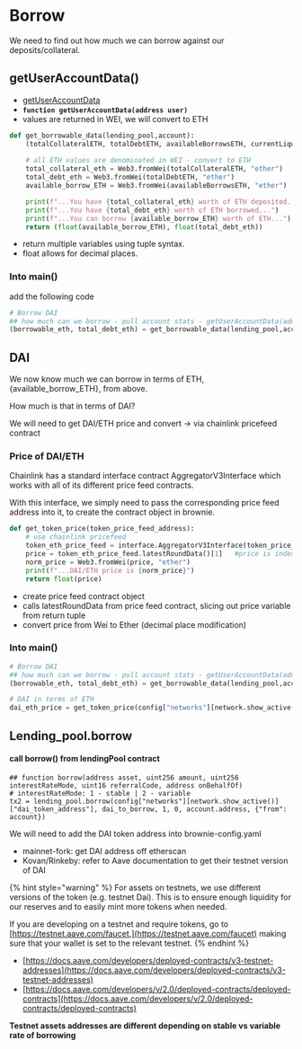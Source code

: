 # Borrow

We need to find out how much we can borrow against our deposits/collateral.

## getUserAccountData()

* [getUserAccountData](https://docs.aave.com/developers/v/2.0/the-core-protocol/lendingpool#getuseraccountdata)
* **`function getUserAccountData(address user)`**
* values are returned in WEI, we will convert to ETH

```python
def get_borrowable_data(lending_pool,account):
    (totalCollateralETH, totalDebtETH, availableBorrowsETH, currentLiquidationThreshold, ltv, healthFactor) = lending_pool.getUserAccountData(account)
    
    # all ETH values are denominated in WEI - convert to ETH
    total_collateral_eth = Web3.fromWei(totalCollateralETH, "ether")
    total_debt_eth = Web3.fromWei(totalDebtETH, "ether")
    available_borrow_ETH = Web3.fromWei(availableBorrowsETH, "ether")

    print(f"...You have {total_collateral_eth} worth of ETH deposited...")
    print(f"...You have {total_debt_eth} worth of ETH borrowed...")
    print(f"...You can borrow {available_borrow_ETH} worth of ETH...")
    return (float(available_borrow_ETH), float(total_debt_eth))
```

* return multiple variables using tuple syntax.
* float allows for decimal places.&#x20;

### Into main()

add the following code

```python
# Borrow DAI
## how much can we borrow - pull account stats - getUserAccountData(address user)
(borrowable_eth, total_debt_eth) = get_borrowable_data(lending_pool,account)
```

## DAI

We now know much we can borrow in terms of ETH, {available\_borrow\_ETH}, from above.

How much is that in terms of DAI?&#x20;

We will need to get DAI/ETH price and convert -> via chainlink pricefeed contract&#x20;

### Price of DAI/ETH

Chainlink has a standard interface contract AggregatorV3Interface which works with all of its different price feed contracts.

With this interface, we simply need to pass the corresponding price feed address into it, to create the contract object in brownie.

```python
def get_token_price(token_price_feed_address):
    # use chainlink pricefeed
    token_eth_price_feed = interface.AggregatorV3Interface(token_price_feed_address)
    price = token_eth_price_feed.latestRoundData()[1]   #price is index 1 
    norm_price = Web3.fromWei(price, "ether")
    print(f"...DAI/ETH price is {norm_price}")
    return float(price)
```

* create price feed contract object
* calls latestRoundData from price feed contract, slicing out price variable from return tuple
* convert price from Wei to Ether (decimal place modification)

### Into main()

```python
# Borrow DAI
## how much can we borrow - pull account stats - getUserAccountData(address user)
(borrowable_eth, total_debt_eth) = get_borrowable_data(lending_pool,account)

# DAI in terms of ETH
dai_eth_price = get_token_price(config["networks"][network.show_active()]["dai_eth_price_feed"])
```

## Lending\_pool.borrow

#### call borrow() from lendingPool contract

```
## function borrow(address asset, uint256 amount, uint256 interestRateMode, uint16 referralCode, address onBehalfOf)
# interestRateMode: 1 - stable | 2 - variable
tx2 = lending_pool.borrow(config["networks"][network.show_active()]["dai_token_address"], dai_to_borrow, 1, 0, account.address, {"from": account})
```

We will need to add the DAI token address into brownie-config.yaml

* mainnet-fork: get DAI address off etherscan
* Kovan/Rinkeby: refer to Aave documentation to get their testnet version of DAI&#x20;

{% hint style="warning" %}
For assets on testnets, we use different versions of the token (e.g. testnet Dai). This is to ensure enough liquidity for our reserves and to easily mint more tokens when needed.

If you are developing on a testnet and require tokens, go to [https://testnet.aave.com/faucet,](https://testnet.aave.com/faucet) making sure that your wallet is set to the relevant testnet.
{% endhint %}

* [https://docs.aave.com/developers/deployed-contracts/v3-testnet-addresses](https://docs.aave.com/developers/deployed-contracts/v3-testnet-addresses)
* [https://docs.aave.com/developers/v/2.0/deployed-contracts/deployed-contracts](https://docs.aave.com/developers/v/2.0/deployed-contracts/deployed-contracts)

**Testnet assets addresses are different depending on stable vs variable rate of borrowing**

